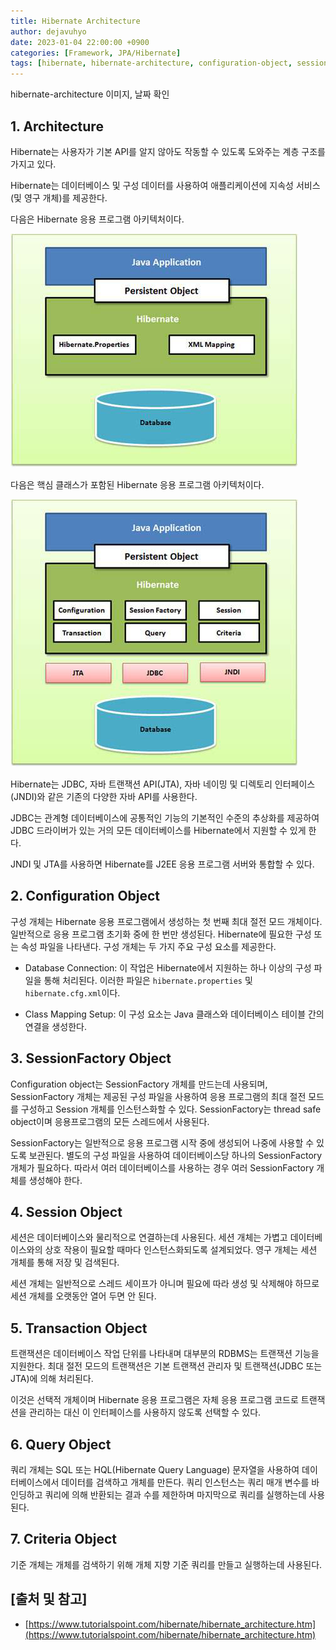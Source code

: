 ```yaml
---
title: Hibernate Architecture
author: dejavuhyo
date: 2023-01-04 22:00:00 +0900
categories: [Framework, JPA/Hibernate]
tags: [hibernate, hibernate-architecture, configuration-object, sessionfactory-object, session-object, transaction-object, query-object, criteria-object, 하이버네이트-아키텍처, 하이버네이트]
---
```


hibernate-architecture
이미지, 날짜 확인

## 1. Architecture
Hibernate는 사용자가 기본 API를 알지 않아도 작동할 수 있도록 도와주는 계층 구조를 가지고 있다.

Hibernate는 데이터베이스 및 구성 데이터를 사용하여 애플리케이션에 지속성 서비스(및 영구 개체)를 제공한다.

다음은 Hibernate 응용 프로그램 아키텍처이다.

![hibernate-high-level](/assets/img/2023-01-04-hibernate-architecture/hibernate-high-level.png)

다음은 핵심 클래스가 포함된 Hibernate 응용 프로그램 아키텍처이다.

![hibernate-architecture](/assets/img/2023-01-04-hibernate-architecture/hibernate-architecture.png)

Hibernate는 JDBC, 자바 트랜잭션 API(JTA), 자바 네이밍 및 디렉토리 인터페이스(JNDI)와 같은 기존의 다양한 자바 API를 사용한다.

JDBC는 관계형 데이터베이스에 공통적인 기능의 기본적인 수준의 추상화를 제공하여 JDBC 드라이버가 있는 거의 모든 데이터베이스를 Hibernate에서 지원할 수 있게 한다.

JNDI 및 JTA를 사용하면 Hibernate를 J2EE 응용 프로그램 서버와 통합할 수 있다.

## 2. Configuration Object
구성 개체는 Hibernate 응용 프로그램에서 생성하는 첫 번째 최대 절전 모드 개체이다. 일반적으로 응용 프로그램 초기화 중에 한 번만 생성된다. Hibernate에 필요한 구성 또는 속성 파일을 나타낸다. 구성 개체는 두 가지 주요 구성 요소를 제공한다.

* Database Connection: 이 작업은 Hibernate에서 지원하는 하나 이상의 구성 파일을 통해 처리된다. 이러한 파일은 `hibernate.properties` 및 `hibernate.cfg.xml`이다.

* Class Mapping Setup: 이 구성 요소는 Java 클래스와 데이터베이스 테이블 간의 연결을 생성한다.

## 3. SessionFactory Object
Configuration object는 SessionFactory 개체를 만드는데 사용되며, SessionFactory 개체는 제공된 구성 파일을 사용하여 응용 프로그램의 최대 절전 모드를 구성하고 Session 개체를 인스턴스화할 수 있다. SessionFactory는 thread safe object이며 응용프로그램의 모든 스레드에서 사용된다.

SessionFactory는 일반적으로 응용 프로그램 시작 중에 생성되어 나중에 사용할 수 있도록 보관된다. 별도의 구성 파일을 사용하여 데이터베이스당 하나의 SessionFactory 개체가 필요하다. 따라서 여러 데이터베이스를 사용하는 경우 여러 SessionFactory 개체를 생성해야 한다.

## 4. Session Object
세션은 데이터베이스와 물리적으로 연결하는데 사용된다. 세션 개체는 가볍고 데이터베이스와의 상호 작용이 필요할 때마다 인스턴스화되도록 설계되었다. 영구 개체는 세션 개체를 통해 저장 및 검색된다.

세션 개체는 일반적으로 스레드 세이프가 아니며 필요에 따라 생성 및 삭제해야 하므로 세션 개체를 오랫동안 열어 두면 안 된다.

## 5. Transaction Object
트랜잭션은 데이터베이스 작업 단위를 나타내며 대부분의 RDBMS는 트랜잭션 기능을 지원한다. 최대 절전 모드의 트랜잭션은 기본 트랜잭션 관리자 및 트랜잭션(JDBC 또는 JTA)에 의해 처리된다.

이것은 선택적 개체이며 Hibernate 응용 프로그램은 자체 응용 프로그램 코드로 트랜잭션을 관리하는 대신 이 인터페이스를 사용하지 않도록 선택할 수 있다.

## 6. Query Object
쿼리 개체는 SQL 또는 HQL(Hibernate Query Language) 문자열을 사용하여 데이터베이스에서 데이터를 검색하고 개체를 만든다. 쿼리 인스턴스는 쿼리 매개 변수를 바인딩하고 쿼리에 의해 반환되는 결과 수를 제한하며 마지막으로 쿼리를 실행하는데 사용된다.

## 7. Criteria Object
기준 개체는 개체를 검색하기 위해 개체 지향 기준 쿼리를 만들고 실행하는데 사용된다.

## [출처 및 참고]
* [https://www.tutorialspoint.com/hibernate/hibernate_architecture.htm](https://www.tutorialspoint.com/hibernate/hibernate_architecture.htm)
